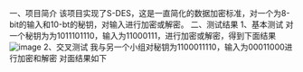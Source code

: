 一、项目简介
      该项目实现了S-DES，这是一直简化的数据加密标准，对一个为8-bit的输入和10-bt的秘钥，对输入进行加密或解密。
二、测试结果
   1、基本测试
对一个秘钥为为1011101110，输入为11000111，进行加密或解密，得到下面结果
![image](https://github.com/user-attachments/assets/119287b3-2d62-439f-a079-dd3c09d6a294)
   2、交叉测试
我与另一个小组对秘钥为1100011110，输入为00011000进行加密和解密
对面结果如下
